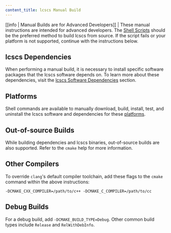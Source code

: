 ```yaml
---
content_title: lcscs Manual Build
---
```


[[info | Manual Builds are for Advanced Developers]]
| These manual instructions are intended for advanced developers. The [Shell Scripts](../01_shell-scripts/index.md) should be the preferred method to build lcscs from source. If the script fails or your platform is not supported, continue with the instructions below.

## lcscs Dependencies

When performing a manual build, it is necessary to install specific software packages that the lcscs software depends on. To learn more about these dependencies, visit the [lcscs Software Dependencies](00_lcscs-dependencies.md) section.

## Platforms

Shell commands are available to manually download, build, install, test, and uninstall the lcscs software and dependencies for these [platforms](03_platforms/index.md).

## Out-of-source Builds

While building dependencies and lcscs binaries, out-of-source builds are also supported. Refer to the `cmake` help for more information.

## Other Compilers

To override `clang`'s default compiler toolchain, add these flags to the `cmake` command within the above instructions:

`-DCMAKE_CXX_COMPILER=/path/to/c++ -DCMAKE_C_COMPILER=/path/to/cc`

## Debug Builds

For a debug build, add `-DCMAKE_BUILD_TYPE=Debug`. Other common build types include `Release` and `RelWithDebInfo`.
